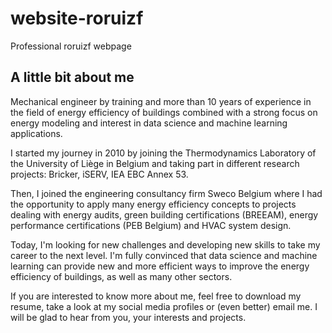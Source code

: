 # website-roruizf
Professional roruizf webpage 

## A little bit about me

Mechanical engineer by training and more than 10 years of experience in the field of energy efficiency of buildings combined with a strong focus on energy modeling and interest in data science and machine learning applications.

I started my journey in 2010 by joining the Thermodynamics Laboratory of the University of Liège in Belgium and taking part in different research projects: Bricker, iSERV, IEA EBC Annex 53.

Then, I joined the engineering consultancy firm Sweco Belgium where I had the opportunity to apply many energy efficiency concepts to projects dealing with energy audits, green building certifications (BREEAM), energy performance certifications (PEB Belgium) and HVAC system design.

Today, I'm looking for new challenges and developing new skills to take my career to the next level. I'm fully convinced that data science and machine learning can provide new and more efficient ways to improve the energy efficiency of buildings, as well as many other sectors.

If you are interested to know more about me, feel free to download my resume, take a look at my social media profiles or (even better) email me. I will be glad to hear from you, your interests and projects.